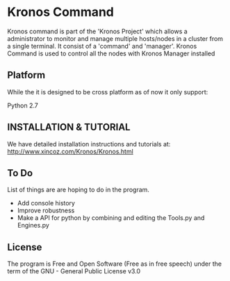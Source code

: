 Kronos Command
================

Kronos command is part of the 'Kronos Project' which allows a administrator to monitor and manage multiple hosts/nodes in a cluster from a single terminal. It consist of a 'command' and 'manager'. Kronos Command is used to control all the nodes with Kronos Manager installed

Platform
------------
While the it is designed to be cross platform as of now it only support:

Python 2.7

INSTALLATION & TUTORIAL
------------------------
We have detailed installation instructions and tutorials at:
<http://www.xincoz.com/Kronos/Kronos.html>


To Do
-------
List of things are are hoping to do in the program.

* Add console history 
* Improve robustness
* Make a API for python by combining and editing the Tools.py and Engines.py

License
---------------
The program is Free and Open Software (Free as in free speech) under the term of the GNU - General Public License v3.0


